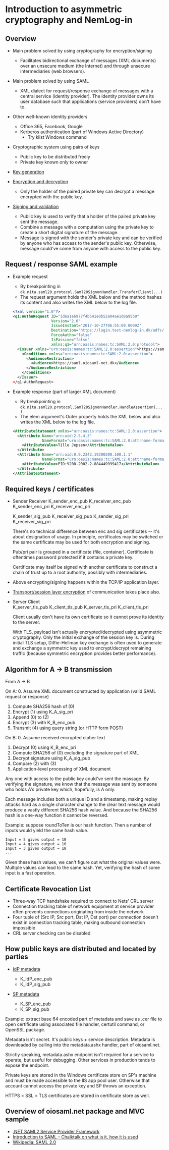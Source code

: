# Introduction to asymmetric cryptography and NemLog-in

## Overview

- Main problem solved by using cryptography for encryption/signing
  - Facilitates bidirectional exchange of messages (XML documents) over an
    unsecure medium (the Internet) and through unsecure intermediaries (web
    browsers).

- Main problem solved by using SAML
  - XML dialect for request/response exchange of messages with a central service
    (identity provider). The identity provider owns its user database such that
    applications (service providers) don't have to.

- Other well-known identity providers
  - Office 365, Facebook, Google
  - Kerberos authentication (part of Windows Active Directory)
    - Try klist Windows command

- Cryptographic system using pairs of keys
  - Public key to be distributed freely
  - Private key known only to owner

- [Key generation](https://upload.wikimedia.org/wikipedia/commons/3/32/Public-key-crypto-1.svg)
- [Encryption and decryption](https://upload.wikimedia.org/wikipedia/commons/f/f9/Public_key_encryption.svg)
  - Only the holder of the paired private key can decrypt a message encrypted
    with the public key.
- [Signing and validation](https://upload.wikimedia.org/wikipedia/commons/2/2b/Digital_Signature_diagram.svg)
  - Public key is used to verify that a holder of the paired private key sent
    the message.
  - Combine a message with a computation using the private key to create a short
    digital signature of the message.
  - Message is signed with the sender's private key and can be verified by
    anyone who has access to the sender's public key. Otherwise, message
    could've come from anyone with access to the public key.

## Request / response SAML example

- Example request
  - By breakpointing in ```dk.nita.saml20.protocol.Saml20SignonHandler.TransferClient(...)```
  - The request argument holds the XML below and the method hashes its content
    and also writes the XML below to the log file.
  
  ```xml
  <?xml version="1.0"?>
  <q1:AuthnRequest ID="idea1e6977f4b541e0b52a04ae1d8a95b9" 
                   Version="2.0"
                   IssueInstant="2017-10-27T06:55:09.0009Z"
                   Destination="https://login.test-nemlog-in.dk/adfs/ls/" 
                   ForceAuthn="false" 
                   IsPassive="false" 
                   xmlns:q1="urn:oasis:names:tc:SAML:2.0:protocol">
    <Issuer xmlns="urn:oasis:names:tc:SAML:2.0:assertion">https://saml.oiosaml-net.dk</Issuer>
      <Conditions xmlns="urn:oasis:names:tc:SAML:2.0:assertion">
        <AudienceRestriction>
          <Audience>https://saml.oiosaml-net.dk</Audience>
        </AudienceRestriction>
      </Conditions>
    </Issuer>
  </q1:AuthnRequest>
  ```

- Example response (part of larger XML document)
  - By breakpointing in ```dk.nita.saml20.protocol.Saml20SignonHandler.HandleAssertion(...)```
  - The elem argument's Outer property holds the XML below and also writes the XML 
    below to the log file.

  ```xml
  <AttributeStatement xmlns="urn:oasis:names:tc:SAML:2.0:assertion">
    <Attribute Name="urn:oid:2.5.4.3" 
               NameFormat="urn:oasis:names:tc:SAML:2.0:attrname-format:basic">
      <AttributeValue>Tille Jepsen</AttributeValue>
    </Attribute>
    <Attribute Name="urn:oid:0.9.2342.19200300.100.1.1" 
               NameFormat="urn:oasis:names:tc:SAML:2.0:attrname-format:basic">
      <AttributeValue>PID:9208-2002-2-884449999417</AttributeValue>
    </Attribute>
  </AttributeStatement>
  ```
## Required keys / certificates

- Sender                Receiver
  K_sender_enc_pub      K_receiver_enc_pub            
  K_sender_enc_pri      K_receiver_enc_pri
  
  K_sender_sig_pub      K_receiver_sig_pub
  K_sender_sig_pri      K_receiver_sig_pri

  There's no technical difference between enc and sig certificates -- it's about
  designation of usage. In principle, certificates may be switched or the same
  certificate may be used for both encryption and signing.

  Pub/pri pair is grouped in a certificate (file, container). Certificate is 
  oftentimes password protected if it contains a private key.

  Certificate may itself be signed with another certificate to construct a chain
  of trust up to a root authority, possibly with intermediaries.
  
- Above encrypting/signing happens within the TCP/IP application layer.

- [Transport/session layer encryption](http://bpastudio.csudh.edu/fac/lpress/471/hout/netech/tcpvosi2.gif)
  of communication takes place also.
  
- Server              Client  
  K_server_tls_pub    K_client_tls_pub
  K_server_tls_pri    K_client_tls_pri

  Client usually don't have its own certificate so it cannot prove its identity
  to the server.

  With TLS, payload isn't actually encrypted/decrypted using asymmetric
  cryptography. Only the initial exchange of the session key is. During initial
  TLS setup, Diffie-Hellman key exchange is often used to generate and exchange
  a symmetric key used to encrypt/decrypt remaining traffic (because symmetric
  encryption provides better performance).

## Algorithm for A -> B transmission 

From A -> B

On A:
0. Assume XML document constructed by application (valid SAML request or response)
1. Compute SHA256 hash of (0)
2. Encrypt (1) using K_A_sig_pri
3. Append (0) to (2)
4. Encrypt (3) with K_B_enc_pub
5. Transmit (4) using query string (or HTTP form POST)

On B:
0. Assume received encrypted cipher text
1. Decrypt (0) using K_B_enc_pri
2. Compute SHA256 of (0) excluding the signature part of XML
3. Decrypt signature using K_A_sig_pub
4. Compare (2) with (3)
5. Application-level processing of XML document

Any one with access to the public key could've sent the massage. By verifying
the signature, we know that the message was sent by someone who holds A's
private key which, hopefully, is A only.

Each message includes both a unique ID and a timestamp, making replay attacks
hard as a single character change to the clear text message would produce a
vastly different SHA256 hash value. And because the SHA256 hash is a one-way
function it cannot be reversed.

Example: suppose roundToTen is our hash function. Then a number
of inputs would yield the same hash value.

``` text
Input = 5 gives output = 10
Input = 4 gives output = 10
Input = 3 gives output = 10
...
```

Given these hash values, we can't figure out what the original values were.
Multiple values can lead to the same hash. Yet, verifying the hash of some input
is a fast operation.

## Certificate Revocation List

- Three-way TCP handshake required to connect to Nets' CRL server
- Connection tracking table of network equipment at service provider often
  prevents connections originating from inside the network
- Four tuple of (Src IP, Src port, Dst IP, Dst port) per connection doesn't
  exist in connection tracking table, making outbound connection impossible
- CRL server checking can be disabled

## How public keys are distributed and located by parties

- [IdP metadata](../src/Bugfree.NemLogIn.Web/IdP-metadata)
  - K_IdP_enc_pub
  - K_IdP_sig_pub 

- [SP metadata](https://github.com/digst/OIOSAML.Net/blob/master/src/dk.nita.saml20/IdentityProviderDemo/idp-metadata/spmetadata/795b9ec9f6cc135831927187ad34f318)
  - K_SP_enc_pub
  - K_SP_sig_pub

Example: extract base 64 encoded part of metadata and save as .cer file to open
certificate using associated file handler, certutil command, or OpenSSL package.

Metadata isn't secret. It's public keys + service description. Metadata is
downloaded by calling into the metadata.ashx handler, part of oiosaml.net.

Strictly speaking, metadata.ashx endpoint isn't required for a service to
operate, but useful for debugging. Other services in production tends to expose
the endpoint.

Private keys are stored in the Windows certificate store on SP's machine and
must be made accessible to the IIS app pool user. Otherwise that account cannot
access the private key and SP throws an exception.

HTTPS = SSL = TLS certificates are stored in certificate store as well.

## Overview of oiosaml.net package and MVC sample

- [.NET SAML2 Service Provider Framework](https://github.com/digst/OIOSAML.Net)
- [Introduction to SAML - Chalktalk on what is it, how it is used](https://www.youtube.com/watch?v=S9BpeOmuEz4)
- [Wikipedia: SAML 2.0](https://en.wikipedia.org/wiki/SAML_2.0)